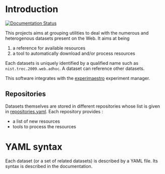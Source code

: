 # Introduction

[![Documentation Status](https://readthedocs.org/projects/datasets/badge/?version=latest)](https://readthedocs.org/projects/datasets/?badge=latest)

This projects aims at grouping utilities to deal with the numerous and heterogenous datasets present on the Web. It aims
at being

1. a reference for available resources
1. a tool to automatically download and/or process resources


Each datasets is uniquely identified by a qualified name such as `nist.trec.2009.web.adhoc`. A dataset can reference other datasets.

This software integrates with the [experimaestro](https://github.com/bpiwowar/experimaestro) experiment manager.

## Repositories

Datasets themselves are stored in different repositories whose list is given in [repositories.yaml](datasets/repositories.yaml).
Each repository provides :

- a list of new resources
- tools to process the resources

# YAML syntax

Each dataset (or a set of related datasets) is described by a YAML file. Its syntax is
described in the documentation.

